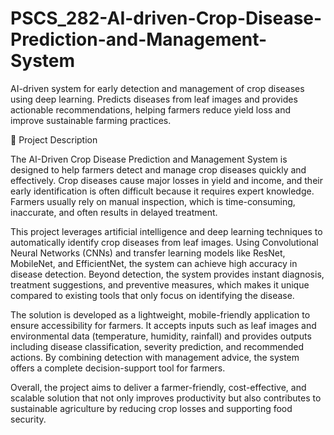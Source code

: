 # PSCS_282-AI-driven-Crop-Disease-Prediction-and-Management-System
AI-driven system for early detection and management of crop diseases using deep learning. Predicts diseases from leaf images and provides actionable recommendations, helping farmers reduce yield loss and improve sustainable farming practices. 

📌 Project Description

The AI-Driven Crop Disease Prediction and Management System is designed to help farmers detect and manage crop diseases quickly and effectively. Crop diseases cause major losses in yield and income, and their early identification is often difficult because it requires expert knowledge. Farmers usually rely on manual inspection, which is time-consuming, inaccurate, and often results in delayed treatment.

This project leverages artificial intelligence and deep learning techniques to automatically identify crop diseases from leaf images. Using Convolutional Neural Networks (CNNs) and transfer learning models like ResNet, MobileNet, and EfficientNet, the system can achieve high accuracy in disease detection. Beyond detection, the system provides instant diagnosis, treatment suggestions, and preventive measures, which makes it unique compared to existing tools that only focus on identifying the disease.

The solution is developed as a lightweight, mobile-friendly application to ensure accessibility for farmers. It accepts inputs such as leaf images and environmental data (temperature, humidity, rainfall) and provides outputs including disease classification, severity prediction, and recommended actions. By combining detection with management advice, the system offers a complete decision-support tool for farmers.

Overall, the project aims to deliver a farmer-friendly, cost-effective, and scalable solution that not only improves productivity but also contributes to sustainable agriculture by reducing crop losses and supporting food security.
